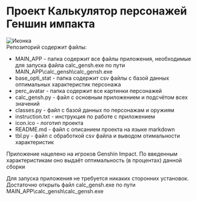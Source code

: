 # Проект Калькулятор персонажей Геншин импакта
![Иконка](icon.ico)  
Репозиторий содержит файлы:
*   MAIN_APP - папка содержит все файлы приложения, необходимые для запуска файла calc_gensh.exe по пути MAIN_APP\calc_gensh\calc_gensh.exe
*   base_opti_stat - папка содержит csv файлы с базой данных оптимальных характеристик персонажа
*   perc_avatar - папка содержит все картинки персонажей
*   calc_gensh.py  -  файл с основным приложением и подсчётом всех значений
*   classes.py - файл с базой данных по персонажам и оружиям
*   instruction.txt - инструкция по работе с приложением
*   icon.ico - логотип проекта
*   README.md - файл с описанием проекта на языке markdown
*   tbl.py - файл с обработкой csv файла и выводом отимальности характеристик


Приложение нацелено на игроков Genshin Impact. По введенным характеристикам оно выдаёт оптимальность (в процентах) данной сборки

Для запуска приложения не требуется никаких сторонних установок. Достаточно открыть файл calc_gensh.exe 
по пути MAIN_APP\calc_gensh\calc_gensh.exe
